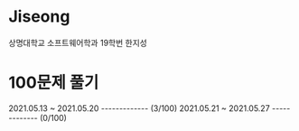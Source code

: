 # Jiseong
상명대학교 소프트웨어학과 19학번 한지성


# 100문제 풀기
2021.05.13 ~ 2021.05.20 ------------- (3/100)
2021.05.21 ~ 2021.05.27 ------------- (0/100)
